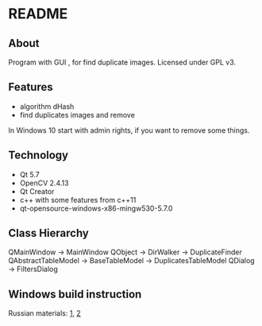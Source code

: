 # README

## About

Program with GUI , for find duplicate images. Licensed under GPL v3.

## Features
-  algorithm dHash
-  find duplicates images and remove

In Windows 10 start with admin rights, if you want to remove some things.

## Technology
-  Qt 5.7
-  OpenCV 2.4.13
-  Qt Creator
-  c++ with some features from c++11
-  qt-opensource-windows-x86-mingw530-5.7.0

## Class Hierarchy

QMainWindow -> MainWindow
QObject -> DirWalker -> DuplicateFinder
QAbstractTableModel -> BaseTableModel -> DuplicatesTableModel
QDialog -> FiltersDialog

## Windows build instruction
Russian materials: [1](http://recog.ru/blog/opencv/4.html), [2](http://hryu.livejournal.com/151430.html)
